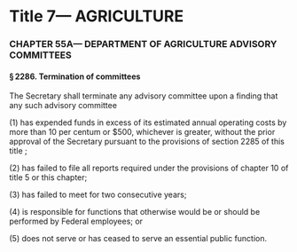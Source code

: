 
# Title 7— AGRICULTURE
### CHAPTER 55A— DEPARTMENT OF AGRICULTURE ADVISORY COMMITTEES
#### § 2286. Termination of committees

The Secretary shall terminate any advisory committee upon a finding that any such advisory committee

(1) has expended funds in excess of its estimated annual operating costs by more than 10 per centum or $500, whichever is greater, without the prior approval of the Secretary pursuant to the provisions of section 2285 of this title ;

(2) has failed to file all reports required under the provisions of chapter 10 of title 5 or this chapter;

(3) has failed to meet for two consecutive years;

(4) is responsible for functions that otherwise would be or should be performed by Federal employees; or

(5) does not serve or has ceased to serve an essential public function.
